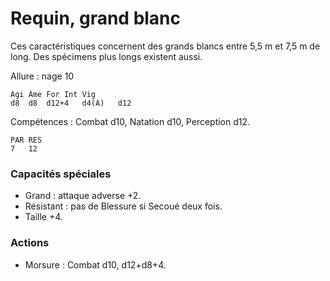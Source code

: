 
# Requin, grand blanc
Ces caractéristiques concernent des grands blancs entre 5,5 m et 7,5 m de long. Des spécimens plus longs existent aussi.

Allure : nage 10

	Agi	Âme	For	Int	Vig
	d8	d8	d12+4	d4(A)	d12

Compétences : Combat d10, Natation d10, Perception d12.

	PAR	RES
	7	12

### Capacités spéciales
- Grand : attaque adverse +2.
- Résistant : pas de Blessure si Secoué deux fois.
- Taille +4.

### Actions
- Morsure : Combat d10, d12+d8+4.
